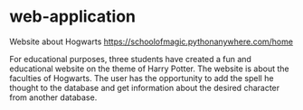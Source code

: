 # web-application

Website about Hogwarts https://schoolofmagic.pythonanywhere.com/home

For educational purposes, three students have created a fun and educational website on the theme of Harry Potter. The website is about the faculties of Hogwarts. The user has the opportunity to add the spell he thought to the database and get information about the desired character from another database.
